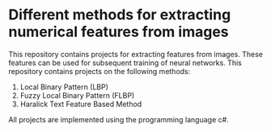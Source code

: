 # Different methods for extracting numerical features from images
 This repository contains projects for extracting features from images. These features can be used for subsequent training of neural networks.
This repository contains projects on the following methods:
1. Local Binary Pattern (LBP)
2. Fuzzy Local Binary Pattern (FLBP)
3. Haralick Text Feature Based Method

All projects are implemented using the programming language c#.


